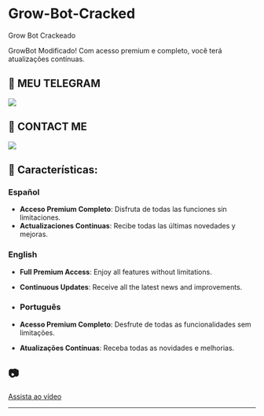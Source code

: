 # Grow-Bot-Cracked
Grow Bot Crackeado

GrowBot Modificado! Com acesso premium e completo, você terá atualizações contínuas.


## 📱 MEU TELEGRAM
 <a href="https://t.me/InstaGrowPremium_bot"><img src="https://img.shields.io/badge/Telegram-2CA5E0?style=for-the-badge&logo=telegram&logoColor=white" /></a>

 ## 📱 CONTACT ME 
 <a href="https://t.me/GrowBot_PremiumDol_bot"><img src="https://img.shields.io/badge/Telegram-2CA5E0?style=for-the-badge&logo=telegram&logoColor=white" /></a>

## 🚀 Características:

### Español
- **Acceso Premium Completo**: Disfruta de todas las funciones sin limitaciones.
- **Actualizaciones Continuas**: Recibe todas las últimas novedades y mejoras.

### English
- **Full Premium Access**: Enjoy all features without limitations.
- **Continuous Updates**: Receive all the latest news and improvements.

- ### Português
- **Acesso Premium Completo**: Desfrute de todas as funcionalidades sem limitações.
- **Atualizações Contínuas**: Receba todas as novidades e melhorias.

## 📷 

[Assista ao vídeo](https://github.com/user-attachments/assets/aa49ac9c-6d16-4c64-a735-0f453ca57d15)

---
